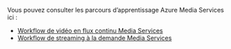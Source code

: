 Vous pouvez consulter les parcours d’apprentissage Azure Media Services ici :

* [Workflow de vidéo en flux continu Media Services](https://azure.microsoft.com/documentation/learning-paths/media-services-streaming-live/)
* [Workflow de streaming à la demande Media Services](https://azure.microsoft.com/documentation/learning-paths/media-services-streaming-on-demand/)


<!--HONumber=Feb17_HO3-->



